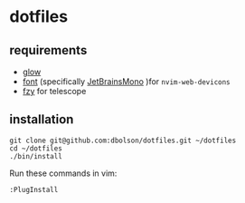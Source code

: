 # dotfiles

## requirements

* [glow](https://github.com/charmbracelet/glow)
* [font](https://www.nerdfonts.com/) (specifically [JetBrainsMono](https://github.com/ryanoasis/nerd-fonts/releases/download/v2.1.0/JetBrainsMono.zip) )for `nvim-web-devicons`
* [fzy](https://github.com/jhawthorn/fzy) for telescope

## installation

```
git clone git@github.com:dbolson/dotfiles.git ~/dotfiles
cd ~/dotfiles
./bin/install
```

Run these commands in vim:

```
:PlugInstall
```
